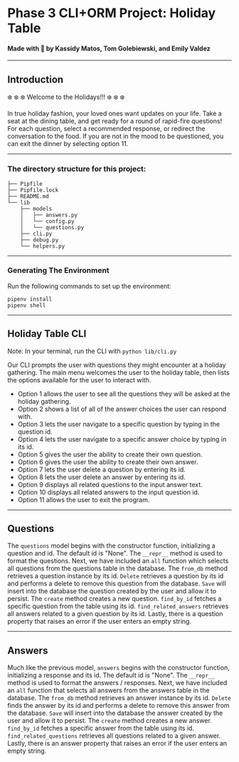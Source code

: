 # Phase 3 CLI+ORM Project: Holiday Table

#### Made with :white_heart: by Kassidy Matos, Tom Golebiewski, and Emily Valdez

---

## Introduction
:snowflake: :snowflake: :snowflake: Welcome to the Holidays!!! :snowflake: :snowflake: :snowflake:

In true holiday fashion, your loved ones want updates on your life. Take a seat at the dining table, and get ready for a round of rapid-fire questions! For each question, select a recommended response, or redirect the conversation to the food. If you are not in the mood to be questioned, you can exit the dinner by selecting option 11.

---

### The directory structure for this project:

```console
├── Pipfile
├── Pipfile.lock
├── README.md
└── lib
    ├── models
    │   ├── answers.py
    │   └── config.py
    │   └── questions.py
    ├── cli.py
    ├── debug.py
    └── helpers.py
```
---

### Generating The Environment

Run the following commands to set up the environment:

```console
pipenv install
pipenv shell
```

---

## Holiday Table CLI
Note: In your terminal, run the CLI with `python lib/cli.py`

Our CLI prompts the user with questions they might encounter at a holiday gathering. The main menu welcomes the user to the holiday table, then lists the options available for the user to interact with. 

* Option 1 allows the user to see all the questions they will be asked at the holiday gathering.
* Option 2 shows a list of all of the answer choices the user can respond with.
* Option 3 lets the user navigate to a specific question by typing in the question id.
* Option 4 lets the user navigate to a specific answer choice by typing in its id.
* Option 5 gives the user the ability to create their own question.
* Option 6 gives the user the ability to create their own answer.
* Option 7 lets the user delete a question by entering its id.
* Option 8 lets the user delete an answer by entering its id.
* Option 9 displays all related questions to the input answer text.
* Option 10 displays all related answers to the input question id.
* Option 11 allows the user to exit the program.

--- 

## Questions

The `questions` model begins with the constructor function, initializing a question and id. The default id is "None". The `__repr__` method is used to format the questions. Next, we have included an `all` function which selects all questions from the questions table in the database. The `from_db` method retrieves a question instance by its id. `Delete` retrieves a question by its id and performs a delete to remove this question from the database. `Save` will insert into the database the question created by the user and allow it to persist. The `create` method creates a new question. `find_by_id` fetches a specific question from the table using its id. `find_related_answers` retrieves all answers related to a given question by its id. Lastly, there is a question property that raises an error if the user enters an empty string.


---

## Answers

Much like the previous model, `answers` begins with the constructor function, initializing a response and its id. The default id is "None". The `__repr__` method is used to format the answers / responses. Next, we have included an `all` function that selects all answers from the answers table in the database. The `from_db` method retrieves an answer instance by its id. `Delete` finds the answer by its id and performs a delete to remove this answer from the database. `Save` will insert into the database the answer created by the user and allow it to persist. The `create` method creates a new answer. `find_by_id` fetches a specific answer from the table using its id. `find_related_questions` retrieves all questions related to a given answer. Lastly, there is an answer property that raises an error if the user enters an empty string.
